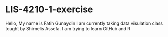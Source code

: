 # LIS-4210-1-exercise
Hello,
My name is Fatih Gunaydin
I am currently taking data visulation class tought by Shimelis Assefa. I am trying to learn GitHub and R
